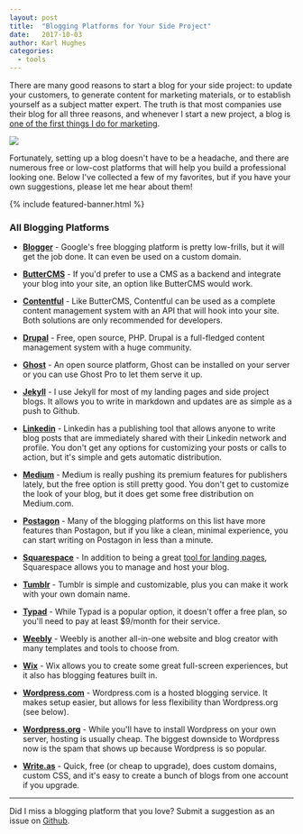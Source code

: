```yaml
---
layout: post
title:  "Blogging Platforms for Your Side Project"
date:   2017-10-03
author: Karl Hughes
categories:
  - tools
---
```


There are many good reasons to start a blog for your side project: to update your customers, to generate content for marketing materials, or to establish yourself as a subject matter expert. The truth is that most companies use their blog for all three reasons, and whenever I start a new project, a blog is [one of the first things I do for marketing](/marketing-checklist).

![](https://i.imgur.com/Kpw5syq.jpg?1)

Fortunately, setting up a blog doesn't have to be a headache, and there are numerous free or low-cost platforms that will help you build a professional looking one. Below I've collected a few of my favorites, but if you have your own suggestions, please let me hear about them!

{% include featured-banner.html %}

### All Blogging Platforms

- **[Blogger](https://www.blogger.com/)** - Google's free blogging platform is pretty low-frills, but it will get the job done. It can even be used on a custom domain.

- **[ButterCMS](https://buttercms.com)** - If you'd prefer to use a CMS as a backend and integrate your blog into your site, an option like ButterCMS would work.

- **[Contentful](https://www.contentful.com/)** - Like ButterCMS, Contentful can be used as a complete content management system with an API that will hook into your site. Both solutions are only recommended for developers.

- **[Drupal](https://www.drupal.org/)** - Free, open source, PHP. Drupal is a full-fledged content management system with a huge community.

- **[Ghost](https://ghost.org/)** - An open source platform, Ghost can be installed on your server or you can use Ghost Pro to let them serve it up.

- **[Jekyll](https://jekyllrb.com/)** - I use Jekyll for most of my landing pages and side project blogs. It allows you to write in markdown and updates are as simple as a push to Github.

- **[Linkedin](https://www.linkedin.com/post/new)** - Linkedin has a publishing tool that allows anyone to write blog posts that are immediately shared with their Linkedin network and profile. You don't get any options for customizing your posts or calls to action, but it's simple and gets automatic distribution.

- **[Medium](https://medium.com/new-story)** - Medium is really pushing its premium features for publishers lately, but the free option is still pretty good. You don't get to customize the look of your blog, but it does get some free distribution on Medium.com.

- **[Postagon](http://www.postagon.com/)** - Many of the blogging platforms on this list have more features than Postagon, but if you like a clean, minimal experience, you can start writing on Postagon in less than a minute.

- **[Squarespace](https://www.squarespace.com/)** - In addition to being a great [tool for landing pages](/2017/landing-page-tools), Squarespace allows you to manage and host your blog.

- **[Tumblr](https://www.tumblr.com/)** - Tumblr is simple and customizable, plus you can make it work with your own domain name.

- **[Typad](http://www.typepad.com/)** - While Typad is a popular option, it doesn't offer a free plan, so you'll need to pay at least $9/month for their service. 

- **[Weebly](https://www.weebly.com/)** - Weebly is another all-in-one website and blog creator with many templates and tools to choose from.

- **[Wix](https://www.wix.com/start/blog)** - Wix allows you to create some great full-screen experiences, but it also has blogging features built in.

- **[Wordpress.com](https://wordpress.com/)** - Wordpress.com is a hosted blogging service. It makes setup easier, but allows for less flexibility than Wordpress.org (see below).

- **[Wordpress.org](https://wordpress.org/)** - While you'll have to install Wordpress on your own server, hosting is usually cheap. The biggest downside to Wordpress now is the spam that shows up because Wordpress is so popular.

- **[Write.as](https://write.as/)** - Quick, free (or cheap to upgrade), does custom domains, custom CSS, and it's easy to create a bunch of blogs from one account if you upgrade.

-----

Did I miss a blogging platform that you love? Submit a suggestion as an issue on [Github](https://github.com/karllhughes/side-project-marketing/issues).
